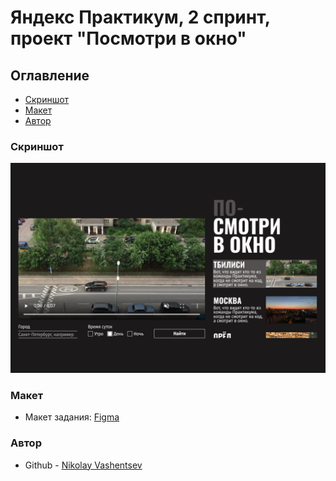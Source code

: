 # Яндекс Практикум, 2 спринт, проект "Посмотри в окно"

## Оглавление

- [Скриншот](#скриншот)
- [Макет](#макет)
- [Автор](#автор)

### Скриншот

![](./1200.png)

### Макет

- Макет задания: [Figma](https://www.figma.com/design/QHcvX1RsUI89CulRB7HLk6/%234-%D0%9F%D0%BE%D1%81%D0%BC%D0%BE%D1%82%D1%80%D0%B8-%D0%B2-%D0%BE%D0%BA%D0%BD%D0%BE?node-id=0-1&t=SctmF8B7C5rSp3GK-1)

### Автор 

- Github - [Nikolay Vashentsev](https://github.com/DonutsHunter/posmotri_v_okno)
